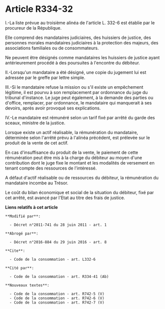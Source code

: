 # Article R334-32

I.-La liste prévue au troisième alinéa de l'article L. 332-6 est établie par le procureur de la République. 

Elle comprend des mandataires judiciaires, des huissiers de justice, des personnes morales mandataires judiciaires à la
protection des majeurs, des associations familiales ou de consommateurs. 

Ne peuvent être désignés comme mandataires les huissiers de justice ayant antérieurement procédé à des poursuites à
l'encontre du débiteur. 

II.-Lorsqu'un mandataire a été désigné, une copie du jugement lui est adressée par le greffe par lettre simple. 

III.-Si le mandataire refuse la mission ou s'il existe un empêchement légitime, il est pourvu à son remplacement par
ordonnance du    juge du tribunal d'instance. Le juge peut également, à la demande des parties ou d'office, remplacer, par
ordonnance, le mandataire qui manquerait à ses devoirs, après avoir provoqué ses explications. 

IV.-Le mandataire est rémunéré selon un tarif fixé par arrêté du garde des sceaux, ministre de la justice. 

Lorsque existe un actif réalisable, la rémunération du mandataire, déterminée selon l'arrêté prévu à l'alinéa précédent, est
prélevée sur le produit de la vente de cet actif. 

En cas d'insuffisance du produit de la vente, le paiement de cette rémunération peut être mis à la charge du débiteur au
moyen d'une contribution dont le juge fixe le montant et les modalités de versement en tenant compte des ressources de
l'intéressé. 

A défaut d'actif réalisable ou de ressources du débiteur, la rémunération du mandataire incombe au Trésor. 

Le coût du bilan économique et social de la situation du débiteur, fixé par cet arrêté, est avancé par l'Etat au titre des
frais de justice.

**Liens relatifs à cet article**

	**Modifié par**:

	  - Décret n°2011-741 du 28 juin 2011 - art. 1

	**Abrogé par**:

	  - Décret n°2016-884 du 29 juin 2016 - art. 8

	**Cite**:

	  - Code de la consommation - art. L332-6

	**Cité par**:

	  - Code de la consommation - art. R334-41 (Ab)

	**Nouveaux textes**:

	  - Code de la consommation - art. R742-5 (V)
	  - Code de la consommation - art. R742-6 (V)
	  - Code de la consommation - art. R742-7 (V)
